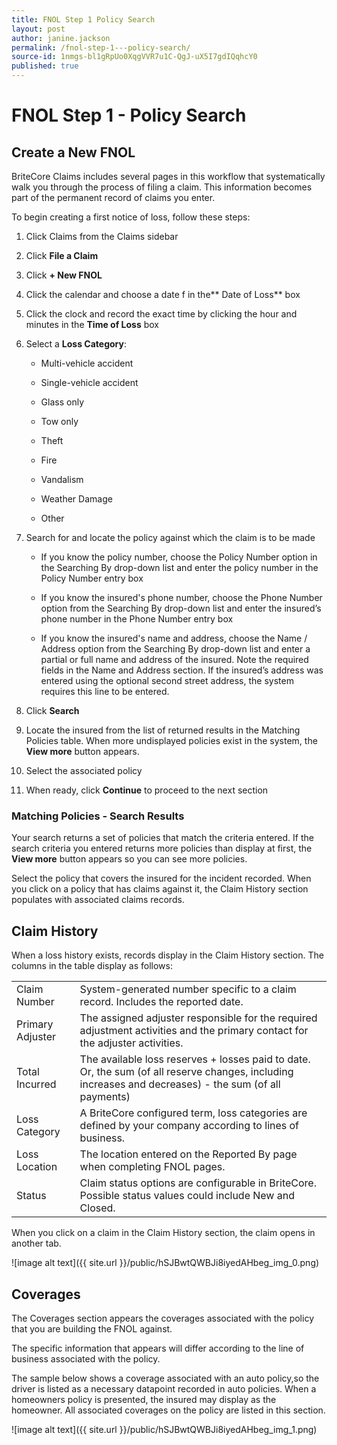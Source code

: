 ```yaml
---
title: FNOL Step 1 Policy Search
layout: post
author: janine.jackson
permalink: /fnol-step-1---policy-search/
source-id: 1nmgs-bl1gRpUo0XqgVVR7u1C-QgJ-uX5I7gdIQqhcY0
published: true
---
```

# FNOL Step 1 - Policy Search

## Create a New FNOL 

BriteCore Claims includes several pages in this workflow that systematically walk you through the process of filing a claim. This information becomes part of the permanent record of claims you enter. 

To begin creating a first notice of loss, follow these steps:

1. Click Claims from the Claims sidebar

2. Click **File a Claim**

3. Click **+ New FNOL**

4. Click the calendar and choose a date f in the** Date of Loss** box

5. Click the clock and record the exact time by clicking the hour and minutes in the **Time of Loss** box

6. Select a **Loss Category**:

    * Multi-vehicle accident

    * Single-vehicle accident

    * Glass only

    * Tow only

    * Theft

    * Fire

    * Vandalism

    * Weather Damage

    * Other

7. Search for and locate the policy against which the claim is to be made 

    * If you know the policy number, choose the Policy Number option in the Searching By drop-down list and enter the policy number in the Policy Number entry box

    * If you know the insured's phone number, choose the Phone Number option from the Searching By drop-down list and enter the insured’s phone number in the Phone Number entry box 

    * If you know the insured's name and address, choose the Name / Address option from the Searching By drop-down list and enter a partial or full name and address of the insured. Note the required fields in the Name and Address section. If the insured’s address was entered using the optional second street address, the system requires this line to be entered.  

8. Click **Search** 

9. Locate the insured from the list of returned results in the Matching Policies table. When more undisplayed policies exist in the system, the **View more** button appears. 

10. Select the associated policy

11. When ready, click **Continue** to proceed to the next section

### Matching Policies - Search Results

Your search returns a set of policies that match the criteria entered. If the search criteria you entered returns more policies than display at first, the **View more** button appears so you can see more policies. 

Select the policy that covers the insured for the incident recorded. When you click on a policy that has claims against it, the Claim History section populates with associated claims records. 

## Claim History

When a loss history exists, records display in the Claim History section. The columns in the table display as follows: 

<table>
  <tr>
    <td>Claim Number </td>
    <td>System-generated number specific to a claim record. Includes the reported date.</td>
  </tr>
  <tr>
    <td>Primary Adjuster</td>
    <td>The assigned adjuster responsible for the required adjustment activities and the primary contact for the adjuster activities.</td>
  </tr>
  <tr>
    <td>Total Incurred 
</td>
    <td>The available loss reserves + losses paid to date. Or, the sum (of all reserve changes, including increases and decreases) - the sum (of all payments) </td>
  </tr>
  <tr>
    <td>Loss Category </td>
    <td>A BriteCore configured term, loss categories are defined by your company according to lines of business.  </td>
  </tr>
  <tr>
    <td>Loss Location</td>
    <td>The location entered on the Reported By page when completing FNOL pages. </td>
  </tr>
  <tr>
    <td>Status</td>
    <td>Claim status options are configurable in BriteCore. Possible  status values could include New and Closed. </td>
  </tr>
</table>


 When you click on a claim in the Claim History section, the claim opens in another tab.

![image alt text]({{ site.url }}/public/hSJBwtQWBJi8iyedAHbeg_img_0.png)

## Coverages

The Coverages section appears the coverages associated with the policy that you are building the FNOL against. 

The specific information that appears will differ according to the line of business associated with the policy.  

The sample below shows a coverage associated with an auto policy,so the driver is listed as a necessary datapoint recorded in auto policies. When a homeowners policy is presented, the insured may display as the homeowner. All associated coverages on the policy are listed in this section. 

![image alt text]({{ site.url }}/public/hSJBwtQWBJi8iyedAHbeg_img_1.png)

